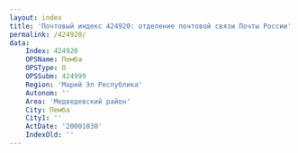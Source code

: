 ```yaml
---
layout: index
title: 'Почтовый индекс 424920: отделение почтовой связи Почты России'
permalink: /424920/
data:
    Index: 424920
    OPSName: Пемба
    OPSType: О
    OPSSubm: 424999
    Region: 'Марий Эл Республика'
    Autonom: ''
    Area: 'Медведевский район'
    City: Пемба
    City1: ''
    ActDate: '20001030'
    IndexOld: ''
---
```

